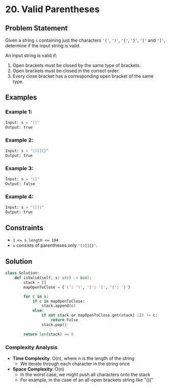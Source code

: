 # 20. Valid Parentheses

## Problem Statement

Given a string `s` containing just the characters `'('`, `')'`, `'{'`, `'}'`, `'['` and `']'`, determine if the input string is valid.

An input string is valid if:
1. Open brackets must be closed by the same type of brackets.
2. Open brackets must be closed in the correct order.
3. Every close bracket has a corresponding open bracket of the same type.

## Examples

### Example 1:
```python
Input: s = "()"
Output: true
```

### Example 2:
```python
Input: s = "()[]{}"
Output: true
```

### Example 3:
```python
Input: s = "(]"
Output: false
```

### Example 4:
```python
Input: s = "([])"
Output: true
```

## Constraints
* `1 <= s.length <= 104`
* `s` consists of parentheses only `'()[]{}'`.

## Solution

```python
class Solution:
    def isValid(self, s: str) -> bool:
        stack = []
        mapOpenToClose = {'(': ')', '[': ']', '{': '}'}

        for c in s:
            if c in mapOpenToClose:
                stack.append(c)
            else:
                if not stack or mapOpenToClose.get(stack[-1]) != c:
                    return False
                stack.pop()
                
        return len(stack) == 0
```

### Complexity Analysis
- **Time Complexity**: O(n), where n is the length of the string
  - We iterate through each character in the string once
- **Space Complexity**: O(n)
  - In the worst case, we might push all characters onto the stack
  - For example, in the case of an all-open brackets string like "((("
